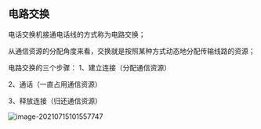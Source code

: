 ## 电路交换

电话交换机接通电话线的方式称为电路交换；

从通信资源的分配角度来看，交换就是按照某种方式动态地分配传输线路的资源；

电路交换的三个步骤：
1、建立连接（分配通信资源）

2、通话（一直占用通信资源）

3、释放连接（归还通信资源）

![image-20210715101557747](https://gitee.com/hgchshs/markdown-table/raw/master/img/20210715101600.png)

